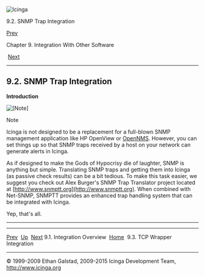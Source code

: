 ![Icinga](../images/logofullsize.png "Icinga")

9.2. SNMP Trap Integration

[Prev](integration.md) 

Chapter 9. Integration With Other Software

 [Next](int-tcpwrappers.md)

* * * * *

9.2. SNMP Trap Integration
--------------------------

**Introduction**

![[Note]](../images/note.png)

Note

Icinga is not designed to be a replacement for a full-blown SNMP
management application like HP OpenView or
[OpenNMS](http://www.opennms.org). However, you can set things up so
that SNMP traps received by a host on your network can generate alerts
in Icinga.

As if designed to make the Gods of Hypocrisy die of laughter, SNMP is
anything but simple. Translating SNMP traps and getting them into Icinga
(as passive check results) can be a bit tedious. To make this task
easier, we suggest you check out Alex Burger's SNMP Trap Translator
project located at [http://www.snmptt.org](http://www.snmptt.org). When
combined with Net-SNMP, SNMPTT provides an enhanced trap handling system
that can be integrated with Icinga.

Yep, that's all.

* * * * *

  ---------------------------- -------------------- -------------------------------
  [Prev](integration.md)     [Up](ch09.md)       [Next](int-tcpwrappers.md)
  9.1. Integration Overview    [Home](index.md)    9.3. TCP Wrapper Integration
  ---------------------------- -------------------- -------------------------------

© 1999-2009 Ethan Galstad, 2009-2015 Icinga Development Team,
http://www.icinga.org
